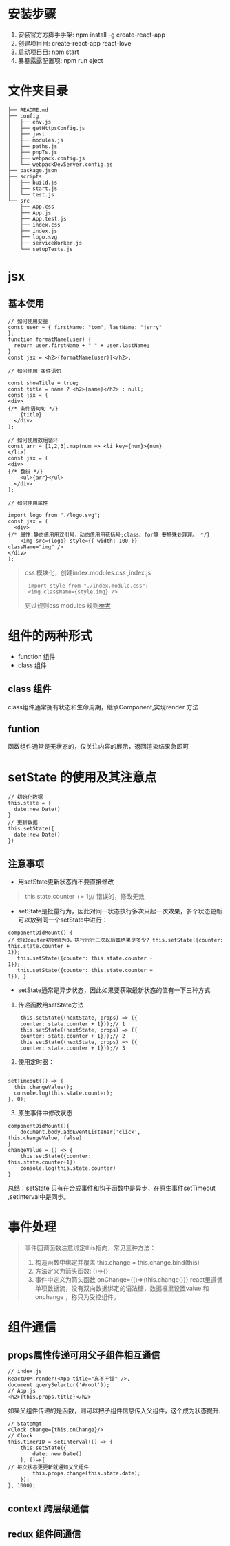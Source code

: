 # 安装步骤

1. 安装官⽅方脚⼿手架: npm install -g create-react-app
2. 创建项⽬目: create-react-app react-love
3. 启动项⽬目: npm start
4. 暴暴露露配置项: npm run eject

# 文件夹目录
```
├── README.md
├── config
│   ├── env.js
│   ├── getHttpsConfig.js
│   ├── jest
│   ├── modules.js
│   ├── paths.js
│   ├── pnpTs.js
│   ├── webpack.config.js
│   └── webpackDevServer.config.js
├── package.json
├── scripts
│   ├── build.js
│   ├── start.js
│   └── test.js
└── src
    ├── App.css
    ├── App.js
    ├── App.test.js
    ├── index.css
    ├── index.js
    ├── logo.svg
    ├── serviceWorker.js
    └── setupTests.js
```

# jsx 
## 基本使用
```
// 如何使用变量
const user = { firstName: "tom", lastName: "jerry"
};
function formatName(user) {
  return user.firstName + " " + user.lastName;
}
const jsx = <h2>{formatName(user)}</h2>;

// 如何使用 条件语句
 
const showTitle = true;
const title = name ? <h2>{name}</h2> : null;
const jsx = (
<div>
{/* 条件语句句 */}
    {title}
  </div>
);

// 如何使用数组循环 
const arr = [1,2,3].map(num => <li key={num}>{num}
</li>)
const jsx = (
<div>
{/* 数组 */}
    <ul>{arr}</ul>
  </div>
);

// 如何使用属性

import logo from "./logo.svg";
const jsx = (
  <div>
{/* 属性:静态值⽤用双引号，动态值⽤用花括号;class、for等 要特殊处理理。 */}
    <img src={logo} style={{ width: 100 }}
className="img" />
</div>
);

```
> css 模块化，创建index.modules.css ,index.js
> ```
>  import style from "./index.module.css";
>  <img className={style.img} />
> ```
> 更过规则css modules 规则[参考](http://www.ruanyifeng.com/blog/2016/06/css_modules.html)


# 组件的两种形式
- function 组件
- class 组件

## class 组件
class组件通常拥有状态和生命周期，继承Component,实现render 方法

## funtion
函数组件通常是无状态的，仅关注内容的展示，返回渲染结果急即可

# setState 的使用及其注意点
```
// 初始化数据
this.state = {
  date:new Date()
}
// 更新数据
this.setState({
  date:new Date()
})

```
## 注意事项
- 用setState更新状态而不要直接修改
> this.state.counter += 1;// 错误的，修改无效
- setState是批量行为，因此对同一状态执行多次只起一次效果，多个状态更新可以放到同一个setState中进行：
```
componentDidMount() {
// 假如couter初始值为0，执⾏行行三次以后其结果是多少? this.setState({counter: this.state.counter +
1});
   this.setState({counter: this.state.counter +
1});
   this.setState({counter: this.state.counter +
1}); }

```
- setState通常是异步状态，因此如果要获取最新状态的值有一下三种方式
1. 传递函数给setState方法
```
    this.setState((nextState, props) => ({
    counter: state.counter + 1}));// 1
    this.setState((nextState, props) => ({
    counter: state.counter + 1}));// 2
    this.setState((nextState, props) => ({
    counter: state.counter + 1}));// 3
```
2. 使用定时器：
```

setTimeout(() => {
  this.changeValue();
  console.log(this.state.counter);
}, 0);
```
3. 原生事件中修改状态
```
componentDidMount(){
    document.body.addEventListener('click',
this.changeValue, false)
}
changeValue = () => {
    this.setState({counter:
this.state.counter+1})
    console.log(this.state.counter)
}
```
总结：setState 只有在合成事件和钩子函数中是异步，在原生事件setTimeout ,setInterval中是同步。

# 事件处理
> 事件回调函数注意绑定this指向，常见三种方法：
> 1. 构造函数中绑定并覆盖 this.change = this.change.bind(this)
> 2. 方法定义为箭头函数: ()=>{}
> 3. 事件中定义为箭头函数 onChange={()=>{this.change()}}
> react里遵循单项数据流，没有双向数据绑定的语法糖，数据框里设置value 和onchange ，称只为受控组件。

# 组件通信
## props属性传递可用父子组件相互通信
```
// index.js
ReactDOM.render(<App title="真不不错" />, document.querySelector('#root'));
// App.js
<h2>{this.props.title}</h2>
``` 
如果父组件传递的是函数，则可以把子组件信息传入父组件，这个成为状态提升.

```
// StateMgt
<Clock change={this.onChange}/>
// Clock
this.timerID = setInterval(() => {
    this.setState({
        date: new Date()
    }, ()=>{
// 每次状态更更新就通知⽗父组件
        this.props.change(this.state.date);
    });
}, 1000);
```
## context 跨层级通信

## redux 组件间通信

